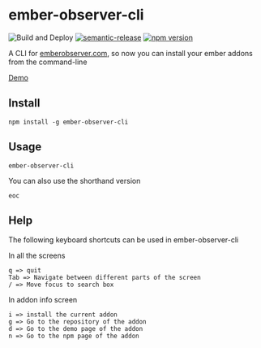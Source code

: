 # ember-observer-cli
![Build and Deploy](https://github.com/rajasegar/ember-observer-cli/workflows/Build%20and%20Deploy/badge.svg)
[![semantic-release](https://img.shields.io/badge/%20%20%F0%9F%93%A6%F0%9F%9A%80-semantic--release-e10079.svg)](https://github.com/semantic-release/semantic-release)
[![npm version](http://img.shields.io/npm/v/ember-observer-cli.svg?style=flat)](https://npmjs.org/package/ember-observer-cli "View this project on npm")


A CLI for [emberobserver.com](https://emberobserver.com), so now you can install your ember addons from the command-line

[Demo](https://www.youtube.com/watch?v=lHOFc9cW37A)


## Install
```
npm install -g ember-observer-cli
```

## Usage
```
ember-observer-cli
```

You can also use the shorthand version 
```
eoc
```

## Help
The following keyboard shortcuts can be used in ember-observer-cli

In all the screens
```
q => quit
Tab => Navigate between different parts of the screen
/ => Move focus to search box 
```

In addon info screen
```
i => install the current addon
g => Go to the repository of the addon
d => Go to the demo page of the addon
n => Go to the npm page of the addon
```

